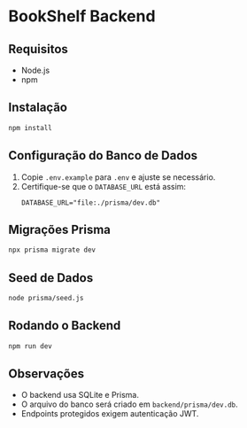 # BookShelf Backend

## Requisitos
- Node.js
- npm

## Instalação
```sh
npm install
```

## Configuração do Banco de Dados
1. Copie `.env.example` para `.env` e ajuste se necessário.
2. Certifique-se que o `DATABASE_URL` está assim:
   ```
   DATABASE_URL="file:./prisma/dev.db"
   ```

## Migrações Prisma
```sh
npx prisma migrate dev
```

## Seed de Dados
```sh
node prisma/seed.js
```

## Rodando o Backend
```sh
npm run dev
```

## Observações
- O backend usa SQLite e Prisma.
- O arquivo do banco será criado em `backend/prisma/dev.db`.
- Endpoints protegidos exigem autenticação JWT.
